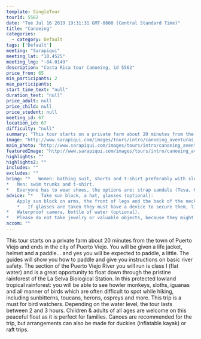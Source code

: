 ```yaml
---
template: SingleTour
tourId: 5562
date: "Tue Jul 16 2019 19:31:31 GMT-0600 (Central Standard Time)"
title: "Canoeing"
categories: 
  - category: Default
tags: ['Default']
meeting: "Sarapiqui"
meeting_lat: "10.4525"
meeting_lng: "-84.0149"
description: "Costa Rica tour Canoeing, id 5562"
price_from: 65
min_participants: 2
max_participants: 
start_time_text: "null"
duration_text: "null"
price_adult: null
price_child: null
price_student: null
meeting_id: 67
location_id: 67
difficulty: "null"
summary: "This tour starts on a private farm about 20 minutes from the town of Puerto Viejo and ends in the city of Puerto Viejo. You will be given a life jacket, helmet and a paddle… and yes you will be expected to paddle, a little. The guides will show you how to paddle and give you instructions on basic river safety."
image: "http://www.sarapiqui.com/images/tours/intro/canoeing_aventuras_sarapiqui_intro.png"
main_photo: "http://www.sarapiqui.com/images/tours/intro/canoeing_aventuras_sarapiqui_intro.png"
featuredImage: "http://www.sarapiqui.com/images/tours/intro/canoeing_aventuras_sarapiqui_intro.png"
highlights: ""
highlights2: ""
includes: ""
excludes: ""
bring: "*   Women: bathing suit, shorts and t-shirt preferably with sleeves to protect them from the sun.
*   Men: swim trunks and t-shirt.
*   Everyone has to wear shoes, the options are: strap sandals (Teva, Keen); water shoes or tennis shoes (NEVER flip flops or sandals without a back)"
advice: "*   Take sun block, a hat, glasses (optional):
    Apply sun block on arms, the front of legs and the back of the neck moderately.  Don not apply sun block on the back of legs because when in contact with water it will become very slippery and will increase the chances of falling out of the raft; nor on the forehead because when in contact with water it may drip onto eyes causing irritation.*   If wanted, you may bring a hat to wear under the helmet.
    *   If glasses are taken they must have a device to secure them, like a strap.
*   Waterproof camera, bottle of water (optional).
*   Please do not take jewelry or valuable objects, because they might get lost in the river."
accom: ""
---
```

This tour starts on a private farm about 20 minutes from the town of Puerto Viejo and ends in the city of Puerto Viejo. You will be given a life jacket, helmet and a paddle… and yes you will be expected to paddle, a little. The guides will show you how to paddle and give you instructions on basic river safety. The section of the Puerto Viejo River you will run is class I (flat water) and is a great opportunity to float down through the pristine rainforest of the La Selva Biological Station. In this protected lowland tropical rainforest: you will be able to see howler monkeys, sloths, iguanas and all manner of birds which are often difficult to spot while hiking, including sunbitterns, toucans, herons, ospreys and more. This trip is a must for bird watchers. Depending on the water level, the tour lasts between 2 and 3 hours. Children & adults of all ages are welcome on this peaceful float as it is perfect for families. Canoes are recommended for the trip, but arrangements can also be made for duckies (inflatable kayak) or raft trips.